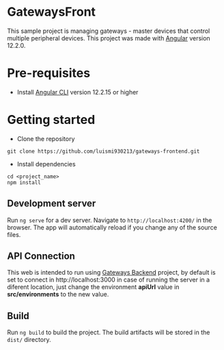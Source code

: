 # GatewaysFront
This sample project is managing gateways - master devices that control multiple peripheral devices.
This project was made with [Angular](https://angular.io/start) version 12.2.0.

# Pre-requisites
- Install [Angular CLI](https://github.com/angular/angular-cli) version 12.2.15 or higher

# Getting started
- Clone the repository
```
git clone https://github.com/luismi930213/gateways-frontend.git
```
- Install dependencies
```
cd <project_name>
npm install
```

## Development server

Run `ng serve` for a dev server. Navigate to `http://localhost:4200/` in the browser. The app will automatically reload if you change any of the source files.

## API Connection
This web is intended to run using [Gateways Backend](https://github.com/luismi930213/gateways-backend) project, by default is set to connect in http://localhost:3000 in case of running the server in a diferent location, just change the environment **apiUrl** value in **src/environments** to the new value.

## Build

Run `ng build` to build the project. The build artifacts will be stored in the `dist/` directory.

